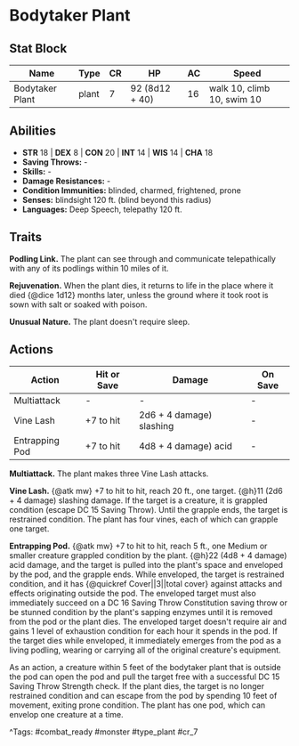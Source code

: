 # Bodytaker Plant

## Stat Block

| Name | Type | CR | HP | AC | Speed |
|------|------|----|----|----|-------|
| Bodytaker Plant | plant | 7 | 92 (8d12 + 40) | 16 | walk 10, climb 10, swim 10 |

## Abilities

- **STR** 18 | **DEX** 8 | **CON** 20 | **INT** 14 | **WIS** 14 | **CHA** 18
- **Saving Throws:** -  
- **Skills:** -  
- **Damage Resistances:** -  
- **Condition Immunities:** blinded, charmed, frightened, prone  
- **Senses:** blindsight 120 ft. (blind beyond this radius)  
- **Languages:** Deep Speech, telepathy 120 ft.

## Traits

**Podling Link.** The plant can see through and communicate telepathically with any of its podlings within 10 miles of it.

**Rejuvenation.** When the plant dies, it returns to life in the place where it died {@dice 1d12} months later, unless the ground where it took root is sown with salt or soaked with poison.

**Unusual Nature.** The plant doesn't require sleep.


## Actions

| Action | Hit or Save | Damage | On Save |
|--------|--------------|--------|----------|
| Multiattack | - | - | - |
| Vine Lash | +7 to hit | 2d6 + 4 damage) slashing | - |
| Entrapping Pod | +7 to hit | 4d8 + 4 damage) acid | - |

**Multiattack.** The plant makes three Vine Lash attacks.

**Vine Lash.** {@atk mw} +7 to hit to hit, reach 20 ft., one target. {@h}11 (2d6 + 4 damage) slashing damage. If the target is a creature, it is grappled condition (escape DC 15 Saving Throw). Until the grapple ends, the target is restrained condition. The plant has four vines, each of which can grapple one target.

**Entrapping Pod.** {@atk mw} +7 to hit to hit, reach 5 ft., one Medium or smaller creature grappled condition by the plant. {@h}22 (4d8 + 4 damage) acid damage, and the target is pulled into the plant's space and enveloped by the pod, and the grapple ends. While enveloped, the target is restrained condition, and it has {@quickref Cover||3||total cover} against attacks and effects originating outside the pod. The enveloped target must also immediately succeed on a DC 16 Saving Throw Constitution saving throw or be stunned condition by the plant's sapping enzymes until it is removed from the pod or the plant dies. The enveloped target doesn't require air and gains 1 level of exhaustion condition for each hour it spends in the pod. If the target dies while enveloped, it immediately emerges from the pod as a living podling, wearing or carrying all of the original creature's equipment.

As an action, a creature within 5 feet of the bodytaker plant that is outside the pod can open the pod and pull the target free with a successful DC 15 Saving Throw Strength check. If the plant dies, the target is no longer restrained condition and can escape from the pod by spending 10 feet of movement, exiting prone condition. The plant has one pod, which can envelop one creature at a time.


^Tags: #combat_ready #monster #type_plant #cr_7
